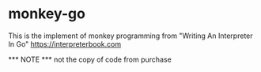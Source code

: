 # monkey-go
This is the implement of monkey programming from "Writing An Interpreter In Go" https://interpreterbook.com 

*** NOTE *** not the copy of code from purchase
